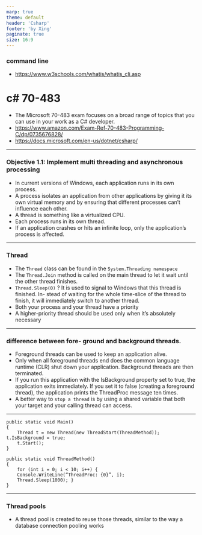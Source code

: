 ```yaml
---
marp: true
theme: default
header: 'Csharp'
footer: 'by Xing'
paginate: true
size: 16:9
---
```


<!--
_backgroundColor: white
_color: black
-->

### command line

- https://www.w3schools.com/whatis/whatis_cli.asp

# c# 70-483

- The Microsoft 70-483 exam focuses on a broad range of topics that you can use in your work as a C# developer.
- https://www.amazon.com/Exam-Ref-70-483-Programming-C/dp/0735676828/
- https://docs.microsoft.com/en-us/dotnet/csharp/

---

### Objective 1.1: Implement multi threading and asynchronous processing

- In current versions of Windows, each application runs in its own process.
- A process isolates an application from other applications by giving it its own virtual memory and by ensuring that different processes can’t influence each other.
- A thread is something like a virtualized CPU.
- Each process runs in its own thread.
- If an application crashes or hits an infinite loop, only the application’s process is affected.

---

### Thread

- The `Thread` class can be found in the `System.Threading namespace`
- The `Thread.Join` method is called on the main thread to let it wait until the other thread finishes.
- `Thread.Sleep(0)` ? It is used to signal to Windows that this thread is finished. In- stead of waiting for the whole time-slice of the thread to finish, it will immediately switch to another thread.
- Both your process and your thread have a priority
- A higher-priority thread should be used only when it’s absolutely necessary

---

### difference between fore- ground and background threads.

- Foreground threads can be used to keep an application alive.
- Only when all foreground threads end does the common language runtime (CLR) shut down your application. Background threads are then terminated.
- If you run this application with the IsBackground property set to true, the application exits immediately. If you set it to false (creating a foreground thread), the application prints the ThreadProc message ten times.
- A better way to `stop a thread` is by using a shared variable that both your target and your calling thread can access.

---

```
public static void Main()
{
    Thread t = new Thread(new ThreadStart(ThreadMethod)); t.IsBackground = true;
    t.Start();
}

public static void ThreadMethod()
{
    for (int i = 0; i < 10; i++) {
    Console.WriteLine(“ThreadProc: {0}”, i);
    Thread.Sleep(1000); }
}
```

---

### Thread pools

- A thread pool is created to reuse those threads, similar to the way a database connection pooling works

